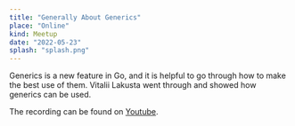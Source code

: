 ```yaml
---
title: "Generally About Generics"
place: "Online"
kind: Meetup
date: "2022-05-23"
splash: "splash.png"
---
```


Generics is a new feature in Go, and it is helpful to go through how to make the best use of them. Vitalii Lakusta went through and showed how generics can be used.

The recording can be found on [Youtube](https://www.youtube.com/watch?v=MGjq_2yxKnQ).